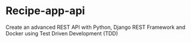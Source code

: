 # Recipe-app-api
Create an advanced REST API with Python, Django REST Framework and Docker using Test Driven Development (TDD)
